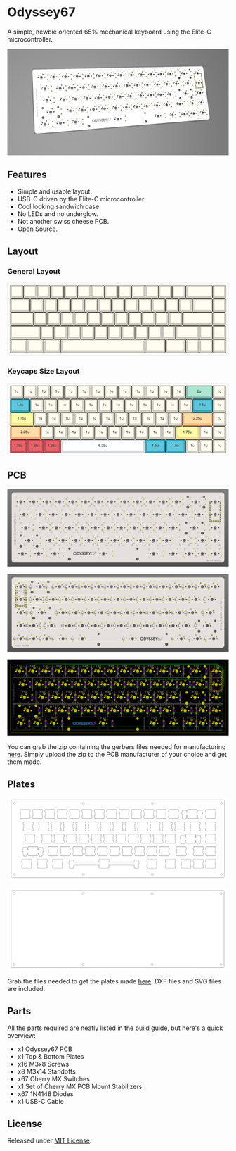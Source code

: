 # Odyssey67

 A simple, newbie oriented 65% mechanical keyboard using the Elite-C microcontroller.

 ![PCB Front Render](https://github.com/aureliengmichaud/Odyssey67/blob/master/Images/odyssey67-pcb-3d.png)

## Features

 * Simple and usable layout.
 * USB-C driven by the Elite-C microcontroller.
 * Cool looking sandwich case.
 * No LEDs and no underglow.
 * Not another swiss cheese PCB.
 * Open Source.

## Layout

### General Layout

 ![KLE Layout](https://github.com/aureliengmichaud/Odyssey67/blob/master/Images/odyssey67-kle-layout.png)

### Keycaps Size Layout

 ![Keycaps Size Layout](https://github.com/aureliengmichaud/Odyssey67/blob/master/Images/odyssey67-size-layout.png)

## PCB

 ![PCB Front](https://github.com/aureliengmichaud/Odyssey67/blob/master/Images/odyssey67-pcb-front.png)

 ![PCB Back](https://github.com/aureliengmichaud/Odyssey67/blob/master/Images/odyssey67-pcb-back.png)

 ![PCB Kicad](https://github.com/aureliengmichaud/Odyssey67/blob/master/Images/odyssey67-pcb-kicad.PNG)

 You can grab the zip containing the gerbers files needed for manufacturing [here](https://github.com/aureliengmichaud/Odyssey67/blob/master/Gerbers.zip). Simply upload the zip to the PCB manufacturer of your choice and get them made.

## Plates

 ![Top Plate](https://github.com/aureliengmichaud/Odyssey67/blob/master/Images/odyssey67-top-plate.png)

 ![Bottom Plate](https://github.com/aureliengmichaud/Odyssey67/blob/master/Images/odyssey67-bottom-plate.png)

 Grab the files needed to get the plates made [here](https://github.com/aureliengmichaud/Odyssey67/tree/master/Plates). DXF files and SVG files are included.

## Parts

 All the parts required are neatly listed in the [build guide](https://github.com/aureliengmichaud/Odyssey67/tree/master/Build%20Guide), but here's a quick overview:

 * x1 Odyssey67 PCB
 * x1 Top & Bottom Plates
 * x16 M3x8 Screws
 * x8 M3x14 Standoffs
 * x67 Cherry MX Switches
 * x1 Set of Cherry MX PCB Mount Stabilizers
 * x67 1N4148 Diodes
 * x1 USB-C Cable

## License

 Released under [MIT License](https://github.com/aureliengmichaud/Odyssey67/blob/master/LICENSE).




